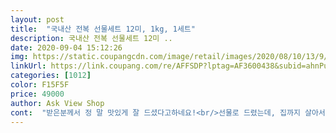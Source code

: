```yaml
---
layout: post 
title:  "국내산 전복 선물세트 12미, 1kg, 1세트" 
description: 국내산 전복 선물세트 12미 ..
date: 2020-09-04 15:12:26 
img: https://static.coupangcdn.com/image/retail/images/2020/08/10/13/9/e31231b6-d0b5-4047-ae95-0c542b6af2a5.jpg 
linkUrl: https://link.coupang.com/re/AFFSDP?lptag=AF3600438&subid=ahnPublicAsk&pageKey=1942242588&itemId=3297331207&vendorItemId=71284267035&traceid=V0-113-9cc6caf5cd8a703e 
categories: [1012] 
color: F15F5F 
price: 49000 
author: Ask View Shop 
cont:  "받은분께서 정 말 맛있게 잘 드셨다고하네요!<br/>선물로 드렸는데, 집까지 살아서 싱싱하게 배송되어 회로도 드셨다네요 미리 예약해서 가격까지 저렴히 잘 샀습니다^^<br/>선물했는데 좋은것같아요<br/>" 
---
```


